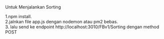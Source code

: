 
Untuk Menjalankan Sorting

1.npm install.<br>
2.jalnkan file app.js dengan nodemon atau pm2 bebas. <br>
3. lalu send ke endpoint http://localhost:3010/FBv1/Sorting dengan method POST 
